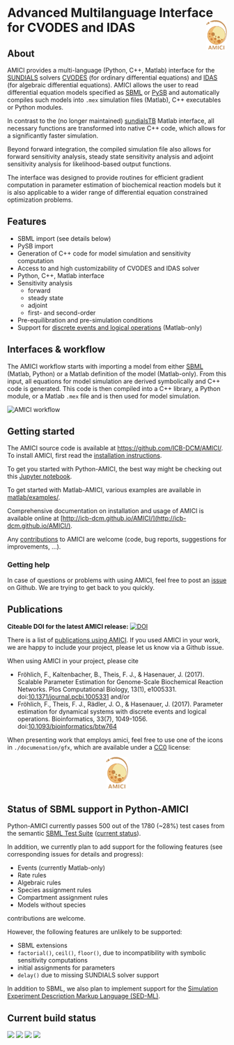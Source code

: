 

# Advanced Multilanguage Interface for CVODES and IDAS <img src="./documentation/gfx/logo_text.png" height="70" align="right">

## About 

AMICI provides a multi-language (Python, C++, Matlab) interface for the
[SUNDIALS](https://computing.llnl.gov/projects/sundials/) solvers
[CVODES](https://computing.llnl.gov/projects/sundials/cvodes)
(for ordinary differential equations) and
[IDAS](https://computing.llnl.gov/projects/sundials/idas)
(for algebraic differential equations). AMICI allows the user to read
differential equation models specified as [SBML](http://sbml.org/)
or [PySB](http://pysb.org/)
and automatically compiles such models into `.mex` simulation files
(Matlab), C++ executables or Python modules.

In contrast to the (no longer maintained)
[sundialsTB](https://computing.llnl.gov/projects/sundials/sundials-software)
Matlab interface, all necessary functions are transformed into native
C++ code, which allows for a significantly faster simulation.

Beyond forward integration, the compiled simulation file also allows for
forward sensitivity analysis, steady state sensitivity analysis and
adjoint sensitivity analysis for likelihood-based output functions.

The interface was designed to provide routines for efficient gradient
computation in parameter estimation of biochemical reaction models but
it is also applicable to a wider range of differential equation
constrained optimization problems.


## Features

* SBML import (see details below)
* PySB import
* Generation of C++ code for model simulation and sensitivity
  computation
* Access to and high customizability of CVODES and IDAS solver
* Python, C++, Matlab interface
* Sensitivity analysis
  * forward
  * steady state
  * adjoint
  * first- and second-order
* Pre-equilibration and pre-simulation conditions
* Support for
  [discrete events and logical operations](https://academic.oup.com/bioinformatics/article/33/7/1049/2769435)
  (Matlab-only)

## Interfaces & workflow

The AMICI workflow starts with importing a model from either
[SBML](http://sbml.org/) (Matlab, Python) or a Matlab definition of the
model (Matlab-only). From this input, all equations for model simulation
are derived symbolically and C++ code is generated. This code is then
compiled into a C++ library, a Python module, or a Matlab `.mex` file and
is then used for model simulation.

![AMICI workflow](https://raw.githubusercontent.com/ICB-DCM/AMICI/master/documentation/gfx/amici_workflow.png)

## Getting started

The AMICI source code is available at https://github.com/ICB-DCM/AMICI/.
To install AMICI, first read the
[installation instructions](http://icb-dcm.github.io/AMICI/md__i_n_s_t_a_l_l.html).

To get you started with Python-AMICI, the best way might be checking out this
[Jupyter notebook](https://github.com/ICB-DCM/AMICI/blob/master/python/examples/example_steadystate/ExampleSteadystate.ipynb).

To get started with Matlab-AMICI, various examples are available
in [matlab/examples/](https://github.com/ICB-DCM/AMICI/tree/master/matlab/examples).

Comprehensive documentation on installation and usage of AMICI is available
online at [http://icb-dcm.github.io/AMICI/](http://icb-dcm.github.io/AMICI/).

Any [contributions](http://icb-dcm.github.io/AMICI/md__c_o_n_t_r_i_b_u_t_i_n_g.html)
to AMICI are welcome (code, bug reports, suggestions for improvements, ...).


### Getting help

In case of questions or problems with using AMICI, feel free to post an
[issue](https://github.com/ICB-DCM/AMICI/issues) on Github. We are trying to
get back to you quickly.

## Publications

**Citeable DOI for the latest AMICI release:**
[![DOI](https://zenodo.org/badge/43677177.svg)](https://zenodo.org/badge/latestdoi/43677177)

There is a list of [publications using AMICI](documentation/references.md).
If you used AMICI in your work, we are happy to include
your project, please let us know via a Github issue.

When using AMICI in your project, please cite
* Fröhlich, F., Kaltenbacher, B., Theis, F. J., & Hasenauer, J. (2017).
  Scalable Parameter Estimation for Genome-Scale Biochemical Reaction Networks.
  Plos Computational Biology, 13(1), e1005331.
  doi:[10.1371/journal.pcbi.1005331](https://doi.org/10.1371/journal.pcbi.1005331)
and/or
* Fröhlich, F., Theis, F. J., Rädler, J. O., & Hasenauer, J. (2017).
  Parameter estimation for dynamical systems with discrete events and logical
  operations. Bioinformatics, 33(7), 1049-1056.
  doi:[10.1093/bioinformatics/btw764](https://doi.org/10.1093/bioinformatics/btw764)
  
When presenting work that employs amici, feel free to use one of the icons in 
`./documenation/gfx`, which are available under a [CC0](documentation/gfx/LICENSE.md) license:

<p align="center">
  <img src="./documentation/gfx/logo_text.png" height="75">
</p>

## Status of SBML support in Python-AMICI

Python-AMICI currently passes 500 out of the 1780 (~28%) test cases from
the semantic
[SBML Test Suite](https://github.com/sbmlteam/sbml-test-suite/)
([current status](https://github.com/ICB-DCM/AMICI/actions)).

In addition, we currently plan to add support for the following features
(see corresponding issues for details and progress):

- Events (currently Matlab-only)
- Rate rules
- Algebraic rules
- Species assignment rules
- Compartment assignment rules
- Models without species

contributions are welcome.

However, the following features are unlikely to be supported:

- SBML extensions
- `factorial()`, `ceil()`, `floor()`, due to incompatibility with
  symbolic sensitivity computations
- initial assignments for parameters
- `delay()` due to missing SUNDIALS solver support

In addition to SBML, we also plan to implement support for the [Simulation Experiment Description Markup Language (SED-ML)](https://sed-ml.org/).


## Current build status

<a href="https://badge.fury.io/py/amici" alt="PyPI version">
  <img src="https://badge.fury.io/py/amici.svg"></a>
<a href="https://travis-ci.com/ICB-DCM/AMICI" alt="Build Status">
  <img src="https://travis-ci.com/ICB-DCM/AMICI.svg?branch=master"></a>
<a href="https://codecov.io/gh/ICB-DCM/AMICI" alt="CodeCov">
  <img src="https://codecov.io/gh/ICB-DCM/AMICI/branch/master/graph/badge.svg"></a>
<a href="https://www.codacy.com/app/FFroehlich/AMICI" alt="Codacy">
  <img src="https://api.codacy.com/project/badge/Grade/945235766e344a7fa36278feab915ff6"></a>
